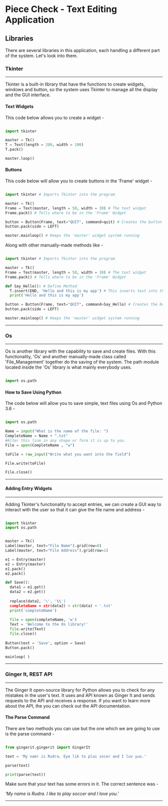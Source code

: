 # Piece Check - Text Editing Application
## Libraries

There are several libraries in this application, each handling a different part of the system. Let's look into them.

### Tkinter

----------------------------------------------------------------------------------------------------------------------------------------

Tkinter is a built-in library that have the functions to create widgets, windows and button, so the system uses Tkinter to manage all the display and the GUI 
interface.

#### Text Widgets

This code below allows you to create a widget - 

```Python

import tkinter

master = Tk()
T = Text(length = 200, width = 100)
T.pack()

master.loop()

```

#### Buttons

This code below will allow you to create buttons in the 'Frame' widget - 

```Python

import tkinter # Imports Tkinter into the program

master = Tk()
Frame = Text(master, length = 50, width = 30) # The text widget
Frame.pack() # Tells where to be in the 'Frame' Widget

button = Button(Frame, text="QUIT", command=quit) # Creates the button
button.pack(side = LEFT)

master.mainloop() # Keeps the 'master' widget system running
```
Along with other manually-made methods like -

```Python

import tkinter # Imports Tkinter into the program

master = Tk()
Frame = Text(master, length = 50, width = 30) # The text widget
Frame.pack() # Tells where to be in the 'Frame' Widget

def Say_Hello(): # Define Method
  T.insert(END, 'Hello and this is my app') # This inserts text into the widget
  print('Hello and this is my app')

button = Button(Frame, text="QUIT", command=Say_Hello) # Creates the button
button.pack(side = LEFT)

master.mainloop() # Keeps the 'master' widget system running
```
----------------------------------------------------------------------------------------------------------------------------------------

### Os

----------------------------------------------------------------------------------------------------------------------------------------

Os is another library with the capability to save and create files. With this functionality, 'Os' and another manually-made class called
'File_Management' together do the saving of the system. The path module located inside the 'Os' library is what mainly everybody uses.

```Python

import os.path
```

#### How to Save Using Python

The code below will allow you to save simple, text files using Os and Python 3.6 - 

```Python

import os.path

Name = input("What is the name of the file: ")
CompleteName = Name + ".txt"
#Alter this line in any shape or form it is up to you.
File = open(CompleteName , "w")

toFile = raw_input("Write what you want into the field")

File.write(toFile)

File.close()
```
----------------------------------------------------------------------------------------------------------------------------------------

#### Adding Entry Widgets

----------------------------------------------------------------------------------------------------------------------------------------

Adding Tkinter's functionality to accept entries, we can create a GUI way to interact with the user so that it can give the file name and address - 

```Python

import tkinter
import os.path


master = Tk()
Label(master, text="File Name").grid(row=0)
Label(master, text="File Address").grid(row=1)

e1 = Entry(master)
e2 = Entry(master)
e1.pack()
e2.pack()

def Save():
  data1 = e1.get()
  data2 = e2.get()
  
  replace(data2, '\', '\\')
  completeName = str(data2) + str(data) + '.txt'
  print('completeName')
  
  file = open(completeName, 'w')
  Text = 'Welcome to the Os library!'
  file.write(Text)
  file.close()
  
Button(text = 'Save', option = Save)
Button.pack()

mainloop( )
```
----------------------------------------------------------------------------------------------------------------------------------------

### Ginger It, REST API

----------------------------------------------------------------------------------------------------------------------------------------

The Ginger It open-source library for Python allows you to check for any mistakes in the user's text. It uses and API known as Ginger It and sends requests to the API and receives a response. If you want to learn more about the API, the you can check out the API documentation.

#### The Parse Command

There are two methods you can use but the one which we are going to use is the parse command -

```Python

from gingerit.gingerit import GingerIt

text = 'My namr is Rudra. Eye lik to plai socer and I luv yuo.'

parse(text)

print(parse(text))

```

Make sure that your text has some errors in it. The correct sentence was - 

*'My name is Rudra. I like to play soccer and I love you.'*

---------------------------------------------------------------------------------------------------------------------------------------
